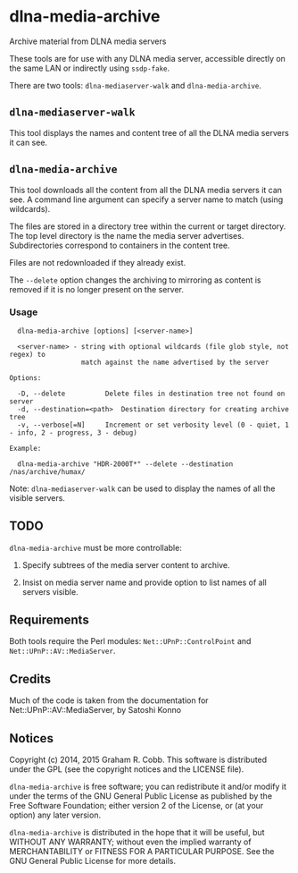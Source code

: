 # dlna-media-archive

Archive material from DLNA media servers

These tools are for use with any DLNA media server, accessible directly on
the same LAN or indirectly using `ssdp-fake`.

There are two tools: `dlna-mediaserver-walk` and `dlna-media-archive`.

## `dlna-mediaserver-walk`

This tool displays the names and content tree of all the DLNA media servers it
can see.

## `dlna-media-archive`

This tool downloads all the content from all the DLNA media servers it can see.
A command line argument can specify a server name to match (using wildcards).

The files are stored in a directory tree within the current or target directory.
The top level directory is the name the media server advertises. Subdirectories
correspond to containers in the content tree.

Files are not redownloaded if they already exist.

The `--delete` option changes the archiving to mirroring as content is removed if
it is no longer present on the server.

### Usage

```
  dlna-media-archive [options] [<server-name>]

  <server-name> - string with optional wildcards (file glob style, not regex) to
                  match against the name advertised by the server

Options:

  -D, --delete			Delete files in destination tree not found on server
  -d, --destination=<path>	Destination directory for creating archive tree
  -v, --verbose[=N]		Increment or set verbosity level (0 - quiet, 1 - info, 2 - progress, 3 - debug)

Example:

  dlna-media-archive "HDR-2000T*" --delete --destination /nas/archive/humax/
```

Note: `dlna-mediaserver-walk` can be used to display the names of all the
visible servers.

## TODO

`dlna-media-archive` must be more controllable:

1. Specify subtrees of the media server content to archive.

2. Insist on media server name and provide option to list names of all servers
visible.

## Requirements

Both tools require the Perl modules: `Net::UPnP::ControlPoint` and
`Net::UPnP::AV::MediaServer`.

## Credits

Much of the code is taken from the documentation for Net::UPnP::AV::MediaServer, by Satoshi Konno

## Notices
Copyright (c) 2014, 2015 Graham R. Cobb.
This software is distributed under the GPL (see the copyright notices and the LICENSE file).

`dlna-media-archive` is free software; you can redistribute it and/or modify
it under the terms of the GNU General Public License as published by
the Free Software Foundation; either version 2 of the License, or
(at your option) any later version.

`dlna-media-archive` is distributed in the hope that it will be useful,
but WITHOUT ANY WARRANTY; without even the implied warranty of
MERCHANTABILITY or FITNESS FOR A PARTICULAR PURPOSE.  See the
GNU General Public License for more details.
